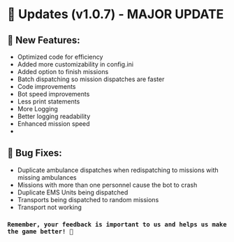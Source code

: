 # 🚀 Updates (v1.0.7) - MAJOR UPDATE

## 🎉 New Features:

- Optimized code for efficiency
- Added more customizability in config.ini
- Added option to finish missions
- Batch dispatching so mission dispatches are faster
- Code improvements
- Bot speed improvements
- Less print statements
- More Logging
- Better logging readability
- Enhanced mission speed
- 
## 🐞 Bug Fixes:
- Duplicate ambulance dispatches when redispatching to missions with missing ambulances
- Missions with more than one personnel cause the bot to crash
- Duplicate EMS Units being dispatched
- Transports being dispatched to random missions
- Transport not working


### `Remember, your feedback is important to us and helps us make the game better! 🙌`